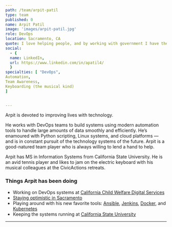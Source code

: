 ```yaml
---
path: /team/arpit-patil
type: team
published: 0
name: Arpit Patil
image: 'images/arpit-patil.jpg'
role: DevOps
location: Sacramento, CA
quote: I love helping people, and by working with government I have the satisfaction of knowing my efforts will benefit citizens directly.
social: 
  - {
  name: LinkedIn,
  url: https://www.linkedin.com/in/apatil4/
  }
specialties: [ "DevOps",
Automation,
Team Awareness,
Keyboarding (the musical kind)
]

  
---
```


Arpit is devoted to improving lives with technology.

He works with DevOps teams to build systems using modern automation tools to handle large amounts of data smoothly and efficiently. He’s enamoured with Python scripting, Linux systems, and cloud platforms — and is in constant pursuit of the technology systems of the future. Arpit is a good-natured team player who is always willing to lend a hand to help.

Arpit has MS in Information Systems from California State University. He is an avid tennis player and likes to jam on the electric keyboard with his musical colleagues at the CivicActions retreats. 




### Things Arpit has been doing
* Working on DevOps systems at [California Child Welfare Digital Services](https://cwds.ca.gov/)
* [Staying optimistic in Sacramento](https://medium.com/civicactions/meet-arpit-patil-what-he-loves-about-devops-and-working-with-government-313b5350f8ab)
* Playing around with his new favorite tools: [Ansible](https://www.ansible.com/), [Jenkins](https://jenkins.io/), [Docker](https://www.docker.com/), and [Kubernetes](https://kubernetes.io/)
* Keeping the systems running at [California State University](https://www2.calstate.edu/impact-of-the-csu/technology/information-technology-services)



-------------------------------

